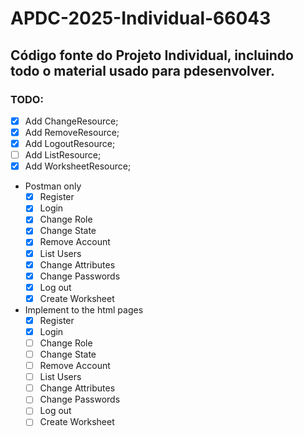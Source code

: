 # APDC-2025-Individual-66043
## Código fonte do Projeto Individual, incluindo todo o material usado para pdesenvolver.
### TODO:
- [x] Add ChangeResource;
- [x] Add RemoveResource;
- [x] Add LogoutResource;
- [ ] Add ListResource;
- [x] Add WorksheetResource;
- Postman only
  - [x] Register
  - [x] Login
  - [x] Change Role
  - [x] Change State
  - [x] Remove Account
  - [x] List Users
  - [x] Change Attributes
  - [x] Change Passwords
  - [x] Log out
  - [x] Create Worksheet
- Implement to the html pages
  - [x] Register
  - [x] Login
  - [ ] Change Role
  - [ ] Change State
  - [ ] Remove Account
  - [ ] List Users
  - [ ] Change Attributes
  - [ ] Change Passwords
  - [ ] Log out
  - [ ] Create Worksheet
